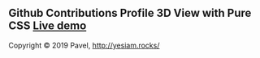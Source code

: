## Github Contributions Profile 3D View with Pure CSS [Live demo](https://codepen.io/yesiamrocks/full/VgbdRP)

Copyright © 2019 Pavel, http://yesiam.rocks/